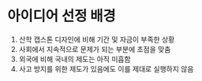 # 아이디어 선정 배경

1. 산학 캡스톤 디자인에 비해 기간 및 자금이 부족한 상황
2. 사회에서 지속적으로 문제가 되는 부분에 초점을 맞춤
3. 외국에 비해 국내의 제도는 아직 미흡함
4. 사고 방지를 위한 제도가 있음에도 이를 제대로 실행하지 않음
